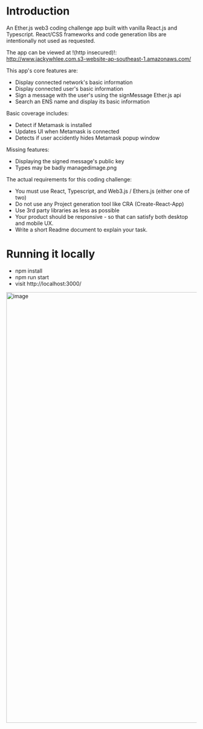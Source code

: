 # Introduction

An Ether.js web3 coding challenge app built with vanilla React.js and Typescript. React/CSS frameworks and code generation libs are intentionally not used as requested.

The app can be viewed at !(http insecured)!: http://www.jackywhlee.com.s3-website-ap-southeast-1.amazonaws.com/ 

This app's core features are:
- Display connected network's basic information
- Display connected user's basic information
- Sign a message with the user's using the signMessage Ether.js api
- Search an ENS name and display its basic information

Basic coverage includes:
- Detect if Metamask is installed
- Updates UI when Metamask is connected
- Detects if user accidently hides Metamask popup window

Missing features:
- Displaying the signed message's public key
- Types may be badly managedimage.png

The actual requirements for this coding challenge:
- You must use React, Typescript, and Web3.js / Ethers.js (either one of two)
- Do not use any Project generation tool like CRA (Create-React-App)
- Use 3rd party libraries as less as possible
- Your product should be responsive - so that can satisfy both desktop and mobile UX.
- Write a short Readme document to explain your task.

# Running it locally
- npm install
- npm run start
- visit http://localhost:3000/

<img width="1140" alt="image" src="https://user-images.githubusercontent.com/13989105/187558784-ccadb9c4-6783-496f-9563-a81ca7c5bbbb.png">

